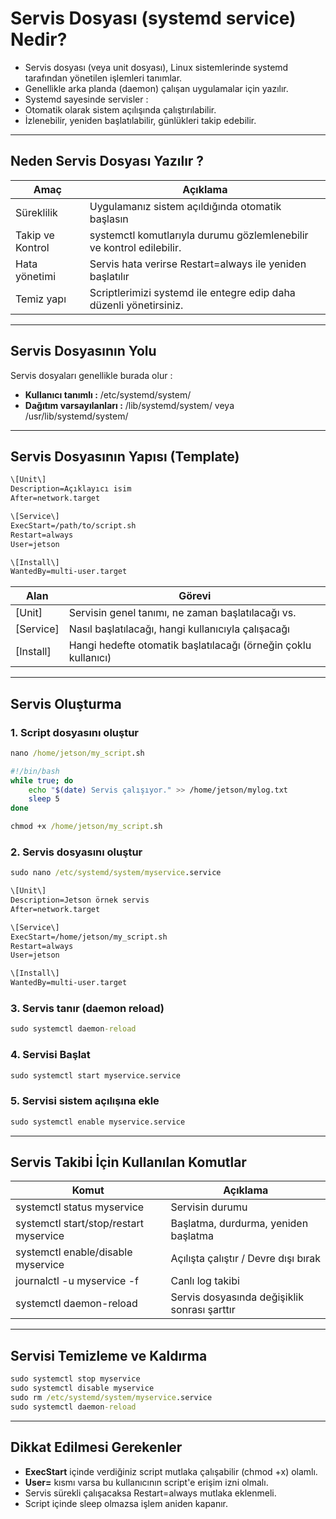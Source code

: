 # Servis Dosyası (systemd service) Nedir?

* Servis dosyası (veya unit dosyası), Linux sistemlerinde systemd tarafından yönetilen işlemleri tanımlar.
* Genellikle arka planda (daemon) çalışan uygulamalar için yazılır.
* Systemd sayesinde servisler : 
 * Otomatik olarak sistem açılışında çalıştırılabilir. 
 * İzlenebilir, yeniden başlatılabilir, günlükleri takip edebilir.

---------------------------------------------------------------------------------------------------------------------------

## Neden Servis Dosyası Yazılır ? 

| Amaç | Açıklama | 
|--|--|
| Süreklilik | Uygulamanız sistem açıldığında otomatik başlasın |
| Takip ve Kontrol | systemctl komutlarıyla durumu gözlemlenebilir ve kontrol edilebilir. | 
| Hata yönetimi | Servis hata verirse Restart=always ile yeniden başlatılır |
| Temiz yapı | Scriptlerimizi systemd ile entegre edip daha düzenli yönetirsiniz. |

---------------------------------------------------------------------------------------------------------------------------

## Servis Dosyasının Yolu

Servis dosyaları genellikle burada olur : 

* **Kullanıcı tanımlı :** /etc/systemd/system/
* **Dağıtım varsayılanları :** /lib/systemd/system/ veya /usr/lib/systemd/system/

---------------------------------------------------------------------------------------------------------------------------

## Servis Dosyasının Yapısı (Template) 

```cmd 
\[Unit\]
Description=Açıklayıcı isim
After=network.target

\[Service\]
ExecStart=/path/to/script.sh
Restart=always
User=jetson

\[Install\]
WantedBy=multi-user.target
``` 

| Alan | Görevi | 
|--|--|
| \[Unit\] | Servisin genel tanımı, ne zaman başlatılacağı vs. |
| \[Service\] | Nasıl başlatılacağı, hangi kullanıcıyla çalışacağı |
| \[Install\] | Hangi hedefte otomatik başlatılacağı (örneğin çoklu kullanıcı) |

-----------------------------------------------------------------------------------------------------------------------------------------------------------------

## Servis Oluşturma

### 1. Script dosyasını oluştur

```cmd
nano /home/jetson/my_script.sh
```

```bash
#!/bin/bash
while true; do
	echo "$(date) Servis çalışıyor." >> /home/jetson/mylog.txt
	sleep 5
done
```

```cmd
chmod +x /home/jetson/my_script.sh
```



### 2. Servis dosyasını oluştur

```cmd 
sudo nano /etc/systemd/system/myservice.service
```

```cmd
\[Unit\]
Description=Jetson örnek servis
After=network.target

\[Service\]
ExecStart=/home/jetson/my_script.sh
Restart=always
User=jetson

\[Install\]
WantedBy=multi-user.target
```

### 3. Servis tanır (daemon reload)

```cmd
sudo systemctl daemon-reload
``` 

### 4. Servisi Başlat

```cmd
sudo systemctl start myservice.service
```

### 5. Servisi sistem açılışına ekle

```cmd
sudo systemctl enable myservice.service
```

-----------------------------------------------------------------------------------------------------------------------------------------------------------------

## Servis Takibi İçin Kullanılan Komutlar

| Komut | Açıklama |
|--|--| 
| systemctl status myservice | Servisin durumu | 
| systemctl start/stop/restart myservice | Başlatma, durdurma, yeniden başlatma |
| systemctl enable/disable myservice | Açılışta çalıştır / Devre dışı bırak |
| journalctl -u myservice -f | Canlı log takibi |
| systemctl daemon-reload | Servis dosyasında değişiklik sonrası şarttır |

-----------------------------------------------------------------------------------------------------------------------------------------------------------------

## Servisi Temizleme ve Kaldırma

```cmd
sudo systemctl stop myservice
sudo systemctl disable myservice
sudo rm /etc/systemd/system/myservice.service
sudo systemctl daemon-reload
```

-----------------------------------------------------------------------------------------------------------------------------------------------------------------

## Dikkat Edilmesi Gerekenler

* **ExecStart** içinde verdiğiniz script mutlaka çalışabilir (chmod +x) olamlı.
* **User=** kısmı varsa bu kullanıcının script'e erişim izni olmalı.
* Servis sürekli çalışacaksa Restart=always mutlaka eklenmeli.
* Script içinde sleep olmazsa işlem aniden kapanır.

























































